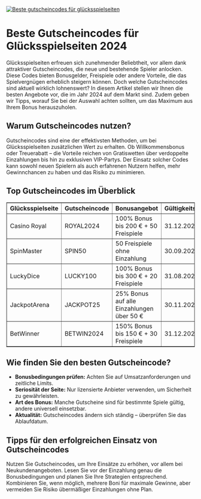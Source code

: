[![Beste gutscheincodes für glücksspielseiten](https://123-caf.pages.dev/gitsignup.png)](https://vrmoo.ru/Bt82HjjY)

<h1>Beste Gutscheincodes für Glücksspielseiten 2024</h1> <p>Glücksspielseiten erfreuen sich zunehmender Beliebtheit, vor allem dank attraktiver Gutscheincodes, die neue und bestehende Spieler anlocken. Diese Codes bieten Bonusgelder, Freispiele oder andere Vorteile, die das Spielvergnügen erheblich steigern können. Doch welche Gutscheincodes sind aktuell wirklich lohnenswert? In diesem Artikel stellen wir Ihnen die besten Angebote vor, die im Jahr 2024 auf dem Markt sind. Zudem geben wir Tipps, worauf Sie bei der Auswahl achten sollten, um das Maximum aus Ihrem Bonus herauszuholen.</p>  <h2>Warum Gutscheincodes nutzen?</h2> <p>Gutscheincodes sind eine der effektivsten Methoden, um bei Glücksspielseiten zusätzlichen Wert zu erhalten. Ob Willkommensbonus oder Treuerabatt – die Vorteile reichen von Gratiswetten über verdoppelte Einzahlungen bis hin zu exklusiven VIP-Partys. Der Einsatz solcher Codes kann sowohl neuen Spielern als auch erfahrenen Nutzern helfen, mehr Gewinnchancen zu haben und das Risiko zu minimieren.</p>  <h2>Top Gutscheincodes im Überblick</h2> <table border="1" cellspacing="0" cellpadding="8">   <thead>     <tr>       <th>Glücksspielseite</th>       <th>Gutscheincode</th>       <th>Bonusangebot</th>       <th>Gültigkeitsdauer</th>     </tr>   </thead>   <tbody>     <tr>       <td>Casino Royal</td>       <td>ROYAL2024</td>       <td>100% Bonus bis 200 € + 50 Freispiele</td>       <td>31.12.2024</td>     </tr>     <tr>       <td>SpinMaster</td>       <td>SPIN50</td>       <td>50 Freispiele ohne Einzahlung</td>       <td>30.09.2024</td>     </tr>     <tr>       <td>LuckyDice</td>       <td>LUCKY100</td>       <td>100% Bonus bis 300 € + 20 Freispiele</td>       <td>31.08.2024</td>     </tr>     <tr>       <td>JackpotArena</td>       <td>JACKPOT25</td>       <td>25% Bonus auf alle Einzahlungen über 50 €</td>       <td>30.11.2024</td>     </tr>     <tr>       <td>BetWinner</td>       <td>BETWIN2024</td>       <td>150% Bonus bis 150 € + 30 Freispiele</td>       <td>31.12.2024</td>     </tr>   </tbody> </table>  <h2>Wie finden Sie den besten Gutscheincode?</h2> <ul>   <li><strong>Bonusbedingungen prüfen:</strong> Achten Sie auf Umsatzanforderungen und zeitliche Limits.</li>   <li><strong>Seriosität der Seite:</strong> Nur lizensierte Anbieter verwenden, um Sicherheit zu gewährleisten.</li>   <li><strong>Art des Bonus:</strong> Manche Gutscheine sind für bestimmte Spiele gültig, andere universell einsetzbar.</li>   <li><strong>Aktualität:</strong> Gutscheincodes ändern sich ständig – überprüfen Sie das Ablaufdatum.</li> </ul>  <h2>Tipps für den erfolgreichen Einsatz von Gutscheincodes</h2> <p>Nutzen Sie Gutscheincodes, um Ihre Einsätze zu erhöhen, vor allem bei Neukundenangeboten. Lesen Sie vor der Einzahlung genau die Bonusbedingungen und planen Sie Ihre Strategien entsprechend. Kombinieren Sie, wenn möglich, mehrere Boni für maximale Gewinne, aber vermeiden Sie Risiko übermäßiger Einzahlungen ohne Plan.</p>